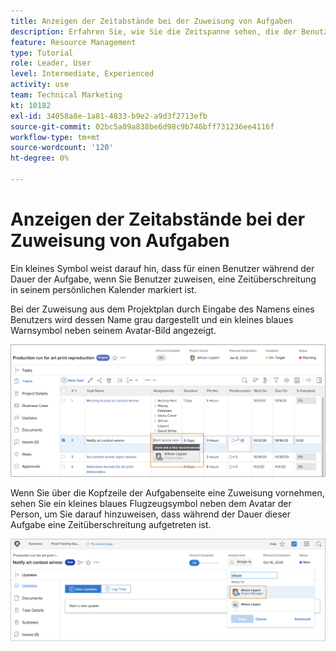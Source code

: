```yaml
---
title: Anzeigen der Zeitabstände bei der Zuweisung von Aufgaben
description: Erfahren Sie, wie Sie die Zeitspanne sehen, die der Benutzer beim Versuch hat, Aufgabenzuweisungen vorzunehmen.
feature: Resource Management
type: Tutorial
role: Leader, User
level: Intermediate, Experienced
activity: use
team: Technical Marketing
kt: 10182
exl-id: 34058a8e-1a81-4833-b9e2-a9d3f2713efb
source-git-commit: 02bc5a09a838be6d98c9b746bff731236ee4116f
workflow-type: tm+mt
source-wordcount: '120'
ht-degree: 0%

---
```


# Anzeigen der Zeitabstände bei der Zuweisung von Aufgaben

Ein kleines Symbol weist darauf hin, dass für einen Benutzer während der Dauer der Aufgabe, wenn Sie Benutzer zuweisen, eine Zeitüberschreitung in seinem persönlichen Kalender markiert ist.

Bei der Zuweisung aus dem Projektplan durch Eingabe des Namens eines Benutzers wird dessen Name grau dargestellt und ein kleines blaues Warnsymbol neben seinem Avatar-Bild angezeigt.

![grau ausgeblendeter Benutzer für pto](assets/toat_01.png)

Wenn Sie über die Kopfzeile der Aufgabenseite eine Zuweisung vornehmen, sehen Sie ein kleines blaues Flugzeugsymbol neben dem Avatar der Person, um Sie darauf hinzuweisen, dass während der Dauer dieser Aufgabe eine Zeitüberschreitung aufgetreten ist.

![Benutzeraufgabenzuweisung](assets/toat_02.png)
